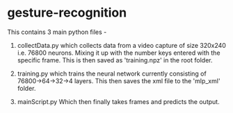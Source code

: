 # gesture-recognition

This contains 3 main python files -
1) collectData.py which collects data from a video capture of size 320x240 i.e. 76800 neurons. Mixing it up with the number keys entered with the specific frame. This is then saved as 'training.npz' in the root folder.

2) training.py which trains the neural network currently consisting of 76800->64->32->4 layers. This then saves the xml file to the 'mlp_xml' folder. 

3) mainScript.py Which then finally takes frames and predicts the output.
